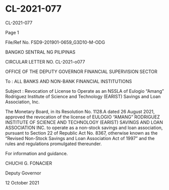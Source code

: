 # CL-2021-077

CL-2021-077

Page 1

File/Ref No. FSD9-201901-0659_G3D10-M-ODG

BANGKO SENTRAL NG PILIPINAS

CIRCULAR LETTER NO. CL-2021-o077

OFFICE OF THE DEPUTY GOVERNOR FINANCIAL SUPERVISION SECTOR

To : ALL BANKS AND NON-BANK FINANCIAL INSTITUTIONS

Subject : Revocation of License to Operate as an NSSLA of Eulogio “Amang” Rodriguez Institute of Science and Technology (EARIST) Savings and Loan Association, Inc.

The Monetary Board, in its Resolution No. 1128.A dated 26 August 2021, approved the revocation of the license of EULOGIO “AMANG” RODRIGUEZ INSTITUTE OF SCIENCE AND TECHNOLOGY (EARIST) SAVINGS AND LOAN ASSOCIATION INC. to operate as a non-stock savings and loan association, pursuant to Section 22 of Republic Act No. 8367, otherwise known as the “Revised Non-Stock Savings and Loan Association Act of 1997” and the rules and regulations promulgated thereunder.

For information and guidance.

 CHUCHI G. FONACIER

Deputy Governor

12 October 2021